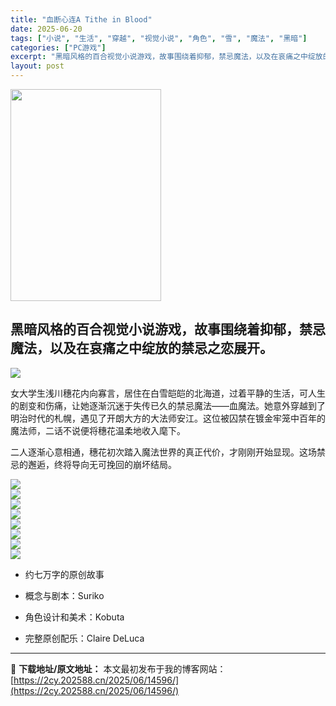 ```yaml
---
title: "血断心连A Tithe in Blood"
date: 2025-06-20
tags: ["小说", "生活", "穿越", "视觉小说", "角色", "雪", "魔法", "黑暗"]
categories: ["PC游戏"]
excerpt: "黑暗风格的百合视觉小说游戏，故事围绕着抑郁，禁忌魔法，以及在哀痛之中绽放的禁忌之恋展开。 女大学生浅川穗花内向寡言，居住在白雪皑皑的北海道，过着平静的生活，可人生的剧变和伤痛，让她逐渐沉迷于失传已久的禁忌魔法——血魔法。她意外穿越到了明治时代的札幌，遇见了开朗大方的大法师安江。这位被囚禁在镀金牢笼中&hellip;"
layout: post
---
```


<img class="aligncenter size-full wp-image-14597" src="https://2cy.202588.cn/wp-content/uploads/2025/06/2025062003322390.jpg" alt="" width="241" height="339" />
<h2 class="bb_tag">黑暗风格的百合视觉小说游戏，故事围绕着抑郁，禁忌魔法，以及在哀痛之中绽放的禁忌之恋展开。</h2>
<div class="bb_wide_img_ctn"><img class="bb_img" src="https://shared.fastly.steamstatic.com/store_item_assets/steam/apps/2989270/extras/CN_steam_synopsis_small.png?t=1750168609" /></div>
<p class="bb_paragraph">女大学生浅川穗花内向寡言，居住在白雪皑皑的北海道，过着平静的生活，可人生的剧变和伤痛，让她逐渐沉迷于失传已久的禁忌魔法——血魔法。她意外穿越到了明治时代的札幌，遇见了开朗大方的大法师安江。这位被囚禁在镀金牢笼中百年的魔法师，二话不说便将穗花温柔地收入麾下。</p>
<p class="bb_paragraph">二人逐渐心意相通，穗花初次踏入魔法世界的真正代价，才刚刚开始显现。这场禁忌的邂逅，终将导向无可挽回的崩坏结局。</p>

<div class="bb_wide_img_ctn"><img class="bb_img" src="https://shared.fastly.steamstatic.com/store_item_assets/steam/apps/2989270/extras/CN_steam_characters_small.png?t=1750168609" /></div>
<div class="bb_wide_img_ctn"><img class="bb_img" src="https://shared.fastly.steamstatic.com/store_item_assets/steam/apps/2989270/extras/cn_steam_honoka_small.png?t=1750168609" /></div>
<div class="bb_wide_img_ctn"><img class="bb_img" src="https://shared.fastly.steamstatic.com/store_item_assets/steam/apps/2989270/extras/cn_steam_yasue_small.png?t=1750168609" /></div>
<div class="bb_wide_img_ctn"><img class="bb_img" src="https://shared.fastly.steamstatic.com/store_item_assets/steam/apps/2989270/extras/cn_steam_shino_small.png?t=1750168609" /></div>
<div class="bb_wide_img_ctn"><img class="bb_img" src="https://shared.fastly.steamstatic.com/store_item_assets/steam/apps/2989270/extras/cn_steam_kaoru_small.png?t=1750168609" /></div>
<div class="bb_wide_img_ctn"><img class="bb_img" src="https://shared.fastly.steamstatic.com/store_item_assets/steam/apps/2989270/extras/cn_steam_tatiana_small.png?t=1750168609" /></div>
<div class="bb_wide_img_ctn"><img class="bb_img" src="https://shared.fastly.steamstatic.com/store_item_assets/steam/apps/2989270/extras/cn_steam_yonehara_small.png?t=1750168609" /></div>
<div class="bb_wide_img_ctn"><img class="bb_img" src="https://shared.fastly.steamstatic.com/store_item_assets/steam/apps/2989270/extras/CN_steam_features_small.png?t=1750168609" /></div>
<ul class="bb_ul">
 	<li>
<p class="bb_paragraph">约七万字的原创故事</p>
</li>
 	<li>
<p class="bb_paragraph">概念与剧本：Suriko</p>
</li>
 	<li>
<p class="bb_paragraph">角色设计和美术：Kobuta</p>
</li>
 	<li>
<p class="bb_paragraph">完整原创配乐：Claire DeLuca</p>
</li>
</ul>

---
📖 **下载地址/原文地址：** 本文最初发布于我的博客网站：[https://2cy.202588.cn/2025/06/14596/](https://2cy.202588.cn/2025/06/14596/)
